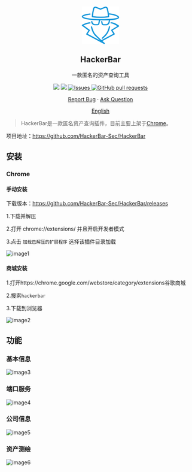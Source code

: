 <p align="center">
 <img width="100px" src="img/icon.png" align="center" alt=“HackerBar” />
 <h2 align="center">HackerBar</h2>
 <p align="center">一款匿名的资产查询工具</p>
</p>
  <p align="center">
<img src="https://img.shields.io/github/v/release/HackerBar-Sec/HackerBar?color=0088ff" />
<img src="https://img.shields.io/chrome-web-store/rating-count/fplaffnjgbolllofijjpoebjgbilgkef">
    <a href="https://github.com/HackerBar-Sec/HackerBar/issues">
      <img alt="Issues" src="https://img.shields.io/github/issues/HackerBar-Sec/HackerBar?color=0088ff" />
    </a>
    <a href="https://github.com/HackerBar-Sec/HackerBar/pulls">
      <img alt="GitHub pull requests" src="https://img.shields.io/github/issues-pr/HackerBar-Sec/HackerBar?color=0088ff" />
    </a>
    <br />
 </p>

  <p align="center">
    <a href="https://github.com/HackerBar-Sec/HackerBar/issues/new/choose">Report Bug</a>
    ·
    <a href="https://github.com/HackerBar-Sec/HackerBar/discussions">Ask Question</a>
  </p>
  <p align="center">
    <a href="/docs/readme_en.md">English</a>
    </p>
</p>

> HackerBar是一款匿名资产查询插件，目前主要上架于[Chrome](https://www.google.com/chrome/)。

项目地址：https://github.com/HackerBar-Sec/HackerBar

## 安装

### Chrome

#### 手动安装

下载版本：https://github.com/HackerBar-Sec/HackerBar/releases

1.下载并解压

2.打开 chrome://extensions/ 并且开启开发者模式

3.点击 `加载已解压的扩展程序` 选择该插件目录加载

![image1](img/image1.png)

#### 商城安装

1.打开https://chrome.google.com/webstore/category/extensions谷歌商城

2.搜索`hackerbar`

3.下载到浏览器

![image2](img/image2.png)

## 功能

### 基本信息

![image3](img/image3.png)

### 端口服务
![image4](img/image4.png)

### 公司信息
![image5](img/image5.png)

### 资产测绘

![image6](img/image6.png)
